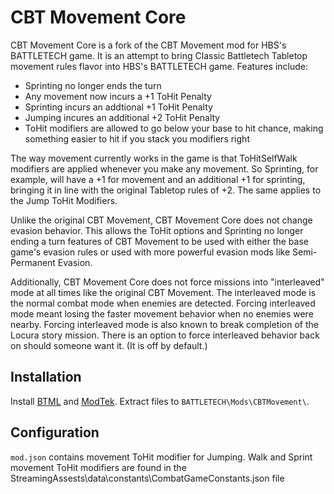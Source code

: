# CBT Movement Core

CBT Movement Core is a fork of the CBT Movement mod for HBS's BATTLETECH game.  It is an attempt to bring Classic Battletech Tabletop movement rules flavor into HBS's BATTLETECH game.  Features include:

- Sprinting no longer ends the turn
- Any movement now incurs a +1 ToHit Penalty
- Sprinting incurs an addtional +1 ToHit Penalty
- Jumping incures an additional +2 ToHit Penalty
- ToHit modifiers are allowed to go below your base to hit chance, making something easier to hit if you stack you modifiers right

The way movement currently works in the game is that ToHitSelfWalk modifiers are applied whenever you make any movement.  So Sprinting, for example, will have a +1 for movement and an additional +1 for sprinting, bringing it in line with the original Tabletop rules of +2.  The same applies to the Jump ToHit Modifiers.

Unlike the original CBT Movement, CBT Movement Core does not change evasion behavior.  This allows the ToHit options and Sprinting no longer ending a turn features of CBT Movement to be used with either the base game's evasion rules or used with more powerful evasion mods like Semi-Permanent Evasion.

Additionally, CBT Movement Core does not force missions into "interleaved" mode at all times like the original CBT Movement.  The interleaved mode is the normal combat mode when enemies are detected.  Forcing interleaved mode meant losing the faster movement behavior when no enemies were nearby.  Forcing interleaved mode is also known to break completion of the Locura story mission.  There is an option to force interleaved behavior back on should someone want it. (It is off by default.)


## Installation

Install [BTML](https://github.com/Mpstark/BattleTechModLoader) and [ModTek](https://github.com/Mpstark/ModTek). Extract files to `BATTLETECH\Mods\CBTMovement\`.

## Configuration

`mod.json` contains movement ToHit modifier for Jumping.  Walk and Sprint movement ToHit modifiers are found in the StreamingAssests\data\constants\CombatGameConstants.json file
